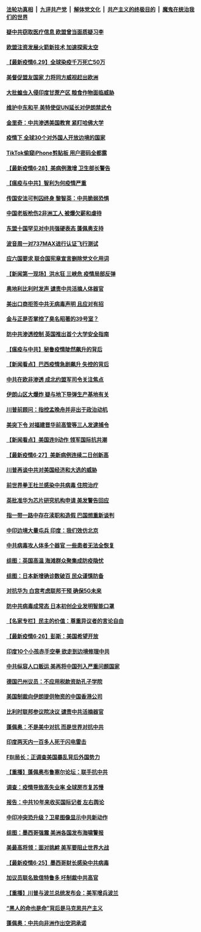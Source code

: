 ####  [法轮功真相](../../../../basic/blob/master/README.md?t=06292131) &nbsp;|&nbsp; [九评共产党](../../../../9ping.md/blob/master/README.md?t=06292131) &nbsp;|&nbsp; [解体党文化](../../../../jtdwh.md/blob/master/README.md?t=06292131)  &nbsp;|&nbsp; [共产主义的终极目的](../../../../gczydzjmd.md/blob/master/README.md?t=06292131) &nbsp;|&nbsp; [魔鬼在统治我们的世界](../../../../mgztzwmdsj.md/blob/master/README.md?t=06292131) 

#### [疑中共窃取医疗信息 欧盟曾当面质疑习李](../pages/nsc418/n12219204.md?t=06292131) 

#### [欧盟注资发展火箭新技术 加速探索太空](../pages/nsc418/n12219018.md?t=06292131) 

#### [【最新疫情6.29】全球染疫千万死亡50万](../pages/nsc418/n12215001.md?t=06292131) 

#### [美督促盟友国家 力将同方威视赶出欧洲](../pages/nsc418/n12217695.md?t=06292131) 

#### [大批蝗虫入侵印度甘蔗产区 粮食作物面临威胁](../pages/nsc418/n12218835.md?t=06292131) 

#### [维护中东和平 美特使促UN延长对伊朗禁武令](../pages/nsc418/n12218609.md?t=06292131) 

#### [金里奇：中共渗透美国教育 紧盯哈佛大学](../pages/nsc418/n12217783.md?t=06292131) 

#### [疫情下 全球30个对外国人开放边境的国家](../pages/nsc418/n12205194.md?t=06292131) 

#### [TikTok偷窥iPhone剪贴板 用户密码全都露](../pages/nsc418/n12217947.md?t=06292131) 

#### [【最新疫情6·28】美病例激增 卫生部长警告](../pages/nsc418/n12212934.md?t=06292131) 

#### [【瘟疫与中共】智利为何疫情严重](../pages/nsc418/n12217721.md?t=06292131) 

#### [传国安法可判囚终身 黎智英：中共脆弱恐惧](../pages/nsc418/n12217544.md?t=06292131) 

#### [中国老板枪伤2非洲工人 被爆欠薪和虐待](../pages/nsc418/n12217591.md?t=06292131) 

#### [东盟十国罕见对中共强硬表态 蓬佩奥支持](../pages/nsc418/n12217571.md?t=06292131) 

#### [波音周一对737MAX进行认证飞行测试](../pages/nsc418/n12217519.md?t=06292131) 

#### [应六国要求 联合国宪章宣言删除党文化用词](../pages/nsc418/n12217477.md?t=06292131) 

#### [【新闻第一现场】洪水狂 三峡危 疫情局部反弹](../pages/nsc418/n12217350.md?t=06292131) 

#### [奥地利比利时发声  谴责中共活摘人体器官](../pages/nsc418/n12216554.md?t=06292131) 

#### [美出口商拒签中共无病毒声明 且应对有招](../pages/nsc418/n12216909.md?t=06292131) 

#### [金与正是否掌控了臭名昭著的39号室？](../pages/nsc418/n12217251.md?t=06292131) 

#### [防中共渗透控制 英国推出首个大学安全指南](../pages/nsc418/n12216751.md?t=06292131) 

#### [【瘟疫与中共】秘鲁疫情陡然飙升的背后](../pages/nsc418/n12216630.md?t=06292131) 

#### [【新闻看点】巴西疫情急剧飙升 失控的背后](../pages/nsc418/n12216291.md?t=06292131) 

#### [中共在欧非渗透 成北约盟军司令关注焦点](../pages/nsc418/n12216609.md?t=06292131) 

#### [伊朗山区大爆炸 疑与地下导弹生产基地有关](../pages/nsc418/n12216637.md?t=06292131) 

#### [川普前顾问：指控孟晚舟并非出于政治动机](../pages/nsc418/n12216532.md?t=06292131) 

#### [美突下令 对福建晋华前高管等三人发逮捕令](../pages/nsc418/n12216296.md?t=06292131) 

#### [【新闻看点】美国连9动作 领军国际抗共潮](../pages/nsc418/n12215121.md?t=06292131) 

#### [【最新疫情6·27】美新病例连续二日创新高](../pages/nsc418/n12215389.md?t=06292131) 

#### [川普再谈中共对美国经济和大选的威胁](../pages/nsc418/n12214917.md?t=06292131) 

#### [前世界拳王杜兰感染中共病毒 住院治疗](../pages/nsc418/n12214771.md?t=06292131) 

#### [英批准华为芯片研究机构申请 美发警告回应](../pages/nsc418/n12214643.md?t=06292131) 

#### [指一带一路中存在渎职和造假 巴国想重新谈判](../pages/nsc418/n12214599.md?t=06292131) 

#### [中印边境大量屯兵 印度：我们效仿北京](../pages/nsc418/n12214491.md?t=06292131) 

#### [中共病毒攻人体多个器官 一些患者无法全恢复](../pages/nsc418/n12214393.md?t=06292131) 

#### [组图：英国高温 海滩群众聚集成防疫隐忧](../pages/nsc418/n12213831.md?t=06292131) 

#### [组图：日本新增确诊数破百 民众谨慎防备](../pages/nsc418/n12214024.md?t=06292131) 

#### [对抗华为 白宫考虑联邦干预 确保5G未来](../pages/nsc418/n12214112.md?t=06292131) 

#### [防中共病毒成常态 日本初创企业发明智能口罩](../pages/nsc418/n12214107.md?t=06292131) 

#### [【名家专栏】民主的价值：尊重异议者的言论自由](../pages/nsc418/n12204163.md?t=06292131) 

#### [【最新疫情6·26】彭斯：美国希望开放](../pages/nsc418/n12213008.md?t=06292131) 

#### [印度10个小孩赤手空拳 欲走到边境修理中共](../pages/nsc418/n12213595.md?t=06292131) 

#### [中共纵容人口贩运 美再将中国列入严重问题国家](../pages/nsc418/n12213491.md?t=06292131) 

#### [德国巴州议员：不应用税款资助孔子学院](../pages/nsc418/n12213025.md?t=06292131) 

#### [美国制裁向伊朗提供物资的中国香港公司](../pages/nsc418/n12212790.md?t=06292131) 

#### [比利时联邦参议院决议 谴责中共活摘器官](../pages/nsc418/n12212777.md?t=06292131) 

#### [蓬佩奥：不是美中对抗 而是世界对抗中共](../pages/nsc418/n12212375.md?t=06292131) 

#### [印度两天内一百多人死于闪电雷击](../pages/nsc418/n12212509.md?t=06292131) 

#### [FBI局长：正调查美国暴乱背后外国势力](../pages/nsc418/n12212191.md?t=06292131) 

#### [【重播】蓬佩奥布鲁塞尔论坛：联手抗中共](../pages/nsc418/n12211937.md?t=06292131) 

#### [调查：疫情导致高失业率 全球房市复苏慢](../pages/nsc418/n12211645.md?t=06292131) 

#### [报告：中共10年来收买国际记者 左右舆论](../pages/nsc418/n12211954.md?t=06292131) 

#### [中印冲突恐升级？卫星图像显示中共新动作](../pages/nsc418/n12211793.md?t=06292131) 

#### [组图：墨西哥强震 美洲各国发布海啸警报](../pages/nsc418/n12208966.md?t=06292131) 

#### [美最高将领：面对挑衅 美军要阻止世界大战](../pages/nsc418/n12211458.md?t=06292131) 

#### [【最新疫情6·25】墨西哥财长感染中共病毒](../pages/nsc418/n12210649.md?t=06292131) 

#### [加议员联名致信特鲁多 吁制裁中共高官](../pages/nsc418/n12211291.md?t=06292131) 

#### [【重播】川普与波兰总统发布会：美军增兵波兰](../pages/nsc418/n12209733.md?t=06292131) 

#### [“黑人的命也是命”背后是马克思共产主义](../pages/nsc418/n12210133.md?t=06292131) 

#### [蓬佩奥：中共向非洲作出空洞承诺](../pages/nsc418/n12210177.md?t=06292131) 

